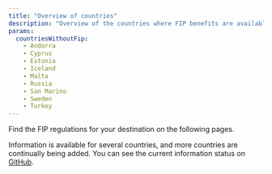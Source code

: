 ```yaml
---
title: "Overview of countries"
description: "Overview of the countries where FIP benefits are available."
params:
  countriesWithoutFip:
    - Andorra
    - Cyprus
    - Estonia
    - Iceland
    - Malta
    - Russia
    - San Marino
    - Sweden
    - Turkey
---
```


Find the FIP regulations for your destination on the following pages.

Information is available for several countries, and more countries are continually being added. You can see the current information status on [GitHub](https://github.com/orgs/fipguide/projects/3).

